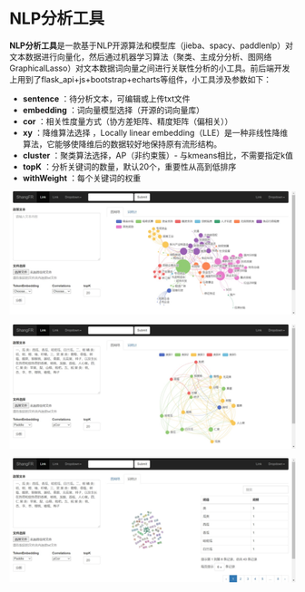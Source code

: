 #  NLP分析工具

**NLP分析工具**是一款基于NLP开源算法和模型库（jieba、spacy、paddlenlp）对文本数据进行向量化，然后通过机器学习算法（聚类、主成分分析、图网络GraphicalLasso）对文本数据词向量之间进行关联性分析的小工具。前后端开发上用到了flask_api+js+bootstrap+echarts等组件，小工具涉及参数如下：

- **sentence** ：待分析文本，可编辑或上传txt文件
- **embedding** ：词向量模型选择（开源的词向量库）
- **cor** ：相关性度量方式（协方差矩阵、精度矩阵（偏相关））
- **xy** ：降维算法选择 ，Locally linear embedding（LLE）是一种非线性降维算法，它能够使降维后的数据较好地保持原有流形结构。
- **cluster** ：聚类算法选择，AP（非约束簇）- 与kmeans相比，不需要指定k值
- **topK** ：分析关键词的数量，默认20个，重要性从高到低排序
- **withWeight** ：每个关键词的权重


![avatar](/static/picture/pic01.jpg)

![avatar](/static/picture/pic02.jpg)

![avatar](/static/picture/pic03.jpg)
